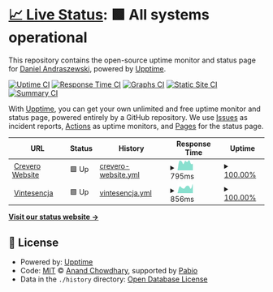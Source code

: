 # [📈 Live Status](https://dandry.github.io/upptime-test): <!--live status--> **🟩 All systems operational**

This repository contains the open-source uptime monitor and status page for [Daniel Andraszewski](https://dandry.github.io/upptime-test), powered by [Upptime](https://github.com/upptime/upptime).

[![Uptime CI](https://github.com/dandry/upptime-test/workflows/Uptime%20CI/badge.svg)](https://github.com/dandry/upptime-test/actions?query=workflow%3A%22Uptime+CI%22)
[![Response Time CI](https://github.com/dandry/upptime-test/workflows/Response%20Time%20CI/badge.svg)](https://github.com/dandry/upptime-test/actions?query=workflow%3A%22Response+Time+CI%22)
[![Graphs CI](https://github.com/dandry/upptime-test/workflows/Graphs%20CI/badge.svg)](https://github.com/dandry/upptime-test/actions?query=workflow%3A%22Graphs+CI%22)
[![Static Site CI](https://github.com/dandry/upptime-test/workflows/Static%20Site%20CI/badge.svg)](https://github.com/dandry/upptime-test/actions?query=workflow%3A%22Static+Site+CI%22)
[![Summary CI](https://github.com/dandry/upptime-test/workflows/Summary%20CI/badge.svg)](https://github.com/dandry/upptime-test/actions?query=workflow%3A%22Summary+CI%22)

With [Upptime](https://upptime.js.org), you can get your own unlimited and free uptime monitor and status page, powered entirely by a GitHub repository. We use [Issues](https://github.com/dandry/upptime-test/issues) as incident reports, [Actions](https://github.com/dandry/upptime-test/actions) as uptime monitors, and [Pages](https://dandry.github.io/upptime-test) for the status page.

<!--start: status pages-->
<!-- This summary is generated by Upptime (https://github.com/upptime/upptime) -->
<!-- Do not edit this manually, your changes will be overwritten -->
<!-- prettier-ignore -->
| URL | Status | History | Response Time | Uptime |
| --- | ------ | ------- | ------------- | ------ |
| <img alt="" src="https://icons.duckduckgo.com/ip3/crevero.net.ico" height="13"> [Crevero Website](https://crevero.net) | 🟩 Up | [crevero-website.yml](https://github.com/dandry/upptime-test/commits/HEAD/history/crevero-website.yml) | <details><summary><img alt="Response time graph" src="./graphs/crevero-website/response-time-week.png" height="20"> 795ms</summary><br><a href="https://dandry.github.io/upptime-test/history/crevero-website"><img alt="Response time 832" src="https://img.shields.io/endpoint?url=https%3A%2F%2Fraw.githubusercontent.com%2Fdandry%2Fupptime-test%2FHEAD%2Fapi%2Fcrevero-website%2Fresponse-time.json"></a><br><a href="https://dandry.github.io/upptime-test/history/crevero-website"><img alt="24-hour response time 617" src="https://img.shields.io/endpoint?url=https%3A%2F%2Fraw.githubusercontent.com%2Fdandry%2Fupptime-test%2FHEAD%2Fapi%2Fcrevero-website%2Fresponse-time-day.json"></a><br><a href="https://dandry.github.io/upptime-test/history/crevero-website"><img alt="7-day response time 795" src="https://img.shields.io/endpoint?url=https%3A%2F%2Fraw.githubusercontent.com%2Fdandry%2Fupptime-test%2FHEAD%2Fapi%2Fcrevero-website%2Fresponse-time-week.json"></a><br><a href="https://dandry.github.io/upptime-test/history/crevero-website"><img alt="30-day response time 743" src="https://img.shields.io/endpoint?url=https%3A%2F%2Fraw.githubusercontent.com%2Fdandry%2Fupptime-test%2FHEAD%2Fapi%2Fcrevero-website%2Fresponse-time-month.json"></a><br><a href="https://dandry.github.io/upptime-test/history/crevero-website"><img alt="1-year response time 832" src="https://img.shields.io/endpoint?url=https%3A%2F%2Fraw.githubusercontent.com%2Fdandry%2Fupptime-test%2FHEAD%2Fapi%2Fcrevero-website%2Fresponse-time-year.json"></a></details> | <details><summary><a href="https://dandry.github.io/upptime-test/history/crevero-website">100.00%</a></summary><a href="https://dandry.github.io/upptime-test/history/crevero-website"><img alt="All-time uptime 99.47%" src="https://img.shields.io/endpoint?url=https%3A%2F%2Fraw.githubusercontent.com%2Fdandry%2Fupptime-test%2FHEAD%2Fapi%2Fcrevero-website%2Fuptime.json"></a><br><a href="https://dandry.github.io/upptime-test/history/crevero-website"><img alt="24-hour uptime 100.00%" src="https://img.shields.io/endpoint?url=https%3A%2F%2Fraw.githubusercontent.com%2Fdandry%2Fupptime-test%2FHEAD%2Fapi%2Fcrevero-website%2Fuptime-day.json"></a><br><a href="https://dandry.github.io/upptime-test/history/crevero-website"><img alt="7-day uptime 100.00%" src="https://img.shields.io/endpoint?url=https%3A%2F%2Fraw.githubusercontent.com%2Fdandry%2Fupptime-test%2FHEAD%2Fapi%2Fcrevero-website%2Fuptime-week.json"></a><br><a href="https://dandry.github.io/upptime-test/history/crevero-website"><img alt="30-day uptime 100.00%" src="https://img.shields.io/endpoint?url=https%3A%2F%2Fraw.githubusercontent.com%2Fdandry%2Fupptime-test%2FHEAD%2Fapi%2Fcrevero-website%2Fuptime-month.json"></a><br><a href="https://dandry.github.io/upptime-test/history/crevero-website"><img alt="1-year uptime 99.47%" src="https://img.shields.io/endpoint?url=https%3A%2F%2Fraw.githubusercontent.com%2Fdandry%2Fupptime-test%2FHEAD%2Fapi%2Fcrevero-website%2Fuptime-year.json"></a></details>
| <img alt="" src="https://icons.duckduckgo.com/ip3/vintesencja.pl.ico" height="13"> [Vintesencja](https://vintesencja.pl) | 🟩 Up | [vintesencja.yml](https://github.com/dandry/upptime-test/commits/HEAD/history/vintesencja.yml) | <details><summary><img alt="Response time graph" src="./graphs/vintesencja/response-time-week.png" height="20"> 856ms</summary><br><a href="https://dandry.github.io/upptime-test/history/vintesencja"><img alt="Response time 846" src="https://img.shields.io/endpoint?url=https%3A%2F%2Fraw.githubusercontent.com%2Fdandry%2Fupptime-test%2FHEAD%2Fapi%2Fvintesencja%2Fresponse-time.json"></a><br><a href="https://dandry.github.io/upptime-test/history/vintesencja"><img alt="24-hour response time 1248" src="https://img.shields.io/endpoint?url=https%3A%2F%2Fraw.githubusercontent.com%2Fdandry%2Fupptime-test%2FHEAD%2Fapi%2Fvintesencja%2Fresponse-time-day.json"></a><br><a href="https://dandry.github.io/upptime-test/history/vintesencja"><img alt="7-day response time 856" src="https://img.shields.io/endpoint?url=https%3A%2F%2Fraw.githubusercontent.com%2Fdandry%2Fupptime-test%2FHEAD%2Fapi%2Fvintesencja%2Fresponse-time-week.json"></a><br><a href="https://dandry.github.io/upptime-test/history/vintesencja"><img alt="30-day response time 936" src="https://img.shields.io/endpoint?url=https%3A%2F%2Fraw.githubusercontent.com%2Fdandry%2Fupptime-test%2FHEAD%2Fapi%2Fvintesencja%2Fresponse-time-month.json"></a><br><a href="https://dandry.github.io/upptime-test/history/vintesencja"><img alt="1-year response time 846" src="https://img.shields.io/endpoint?url=https%3A%2F%2Fraw.githubusercontent.com%2Fdandry%2Fupptime-test%2FHEAD%2Fapi%2Fvintesencja%2Fresponse-time-year.json"></a></details> | <details><summary><a href="https://dandry.github.io/upptime-test/history/vintesencja">100.00%</a></summary><a href="https://dandry.github.io/upptime-test/history/vintesencja"><img alt="All-time uptime 56.44%" src="https://img.shields.io/endpoint?url=https%3A%2F%2Fraw.githubusercontent.com%2Fdandry%2Fupptime-test%2FHEAD%2Fapi%2Fvintesencja%2Fuptime.json"></a><br><a href="https://dandry.github.io/upptime-test/history/vintesencja"><img alt="24-hour uptime 100.00%" src="https://img.shields.io/endpoint?url=https%3A%2F%2Fraw.githubusercontent.com%2Fdandry%2Fupptime-test%2FHEAD%2Fapi%2Fvintesencja%2Fuptime-day.json"></a><br><a href="https://dandry.github.io/upptime-test/history/vintesencja"><img alt="7-day uptime 100.00%" src="https://img.shields.io/endpoint?url=https%3A%2F%2Fraw.githubusercontent.com%2Fdandry%2Fupptime-test%2FHEAD%2Fapi%2Fvintesencja%2Fuptime-week.json"></a><br><a href="https://dandry.github.io/upptime-test/history/vintesencja"><img alt="30-day uptime 75.82%" src="https://img.shields.io/endpoint?url=https%3A%2F%2Fraw.githubusercontent.com%2Fdandry%2Fupptime-test%2FHEAD%2Fapi%2Fvintesencja%2Fuptime-month.json"></a><br><a href="https://dandry.github.io/upptime-test/history/vintesencja"><img alt="1-year uptime 56.44%" src="https://img.shields.io/endpoint?url=https%3A%2F%2Fraw.githubusercontent.com%2Fdandry%2Fupptime-test%2FHEAD%2Fapi%2Fvintesencja%2Fuptime-year.json"></a></details>

<!--end: status pages-->

[**Visit our status website →**](https://dandry.github.io/upptime-test)

## 📄 License

- Powered by: [Upptime](https://github.com/upptime/upptime)
- Code: [MIT](./LICENSE) © [Anand Chowdhary](https://anandchowdhary.com), supported by [Pabio](https://pabio.com)
- Data in the `./history` directory: [Open Database License](https://opendatacommons.org/licenses/odbl/1-0/)
